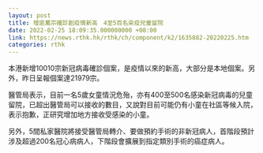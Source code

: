 ```yaml
---
layout: post
title: 增逾萬宗確診創疫情新高　4至5百名染疫兒童留院
date: 2022-02-25 18:09:35.000000000 +08:00
link: https://news.rthk.hk/rthk/ch/component/k2/1635882-20220225.htm
categories: rthk
---
```


本港新增10010宗新冠病毒確診個案，是疫情以來的新高，大部分是本地個案。另外，昨日呈報個案達21979宗。

醫管局表示，目前一名5歲女童情況危殆，亦有400至500名感染新冠病毒的兒童留院，已超出醫管局可以接收的數目，又說對目前可能仍有小童在社區等候入院，表示抱歉，正研究增加地方接收受感染的小童。

另外，5間私家醫院將接受醫管局轉介、要做預約手術的非新冠病人，首階段預計涉及超過200名冠心病病人，下階段會擴展到指定類別手術的癌症病人。
